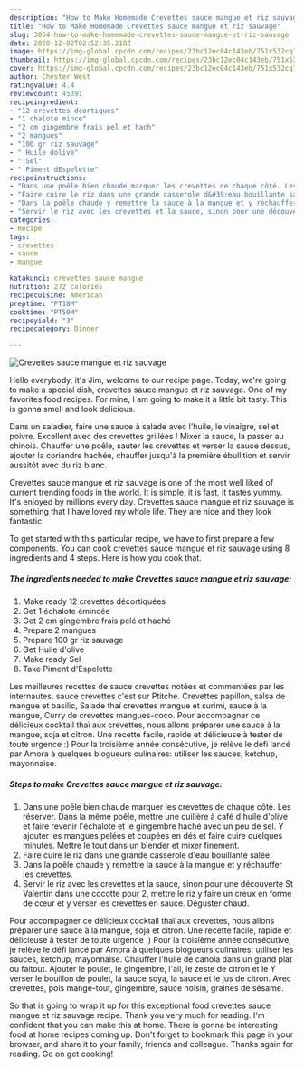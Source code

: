 ```yaml
---
description: "How to Make Homemade Crevettes sauce mangue et riz sauvage"
title: "How to Make Homemade Crevettes sauce mangue et riz sauvage"
slug: 3054-how-to-make-homemade-crevettes-sauce-mangue-et-riz-sauvage
date: 2020-12-02T02:52:35.218Z
image: https://img-global.cpcdn.com/recipes/23bc12ec04c143eb/751x532cq70/crevettes-sauce-mangue-et-riz-sauvage-photo-principale-de-la-recette.jpg
thumbnail: https://img-global.cpcdn.com/recipes/23bc12ec04c143eb/751x532cq70/crevettes-sauce-mangue-et-riz-sauvage-photo-principale-de-la-recette.jpg
cover: https://img-global.cpcdn.com/recipes/23bc12ec04c143eb/751x532cq70/crevettes-sauce-mangue-et-riz-sauvage-photo-principale-de-la-recette.jpg
author: Chester West
ratingvalue: 4.4
reviewcount: 45391
recipeingredient:
- "12 crevettes dcortiques"
- "1 chalote mince"
- "2 cm gingembre frais pel et hach"
- "2 mangues"
- "100 gr riz sauvage"
- " Huile dolive"
- " Sel"
- " Piment dEspelette"
recipeinstructions:
- "Dans une poêle bien chaude marquer les crevettes de chaque côté. Les réserver. Dans la même poêle, mettre une cuillère à café d&#39;huile d&#39;olive et faire revenir l&#39;échalote et le gingembre haché avec un peu de sel. Y ajouter les mangues pelées et coupées en dés et faire cuire quelques minutes. Mettre le tout dans un blender et mixer finement."
- "Faire cuire le riz dans une grande casserole d&#39;eau bouillante salée."
- "Dans la poêle chaude y remettre la sauce à la mangue et y réchauffer les crevettes."
- "Servir le riz avec les crevettes et la sauce, sinon pour une découverte St Valentin dans une cocotte pour 2, mettre le riz y faire un creux en forme de cœur et y verser les crevettes en sauce. Déguster chaud."
categories:
- Recipe
tags:
- crevettes
- sauce
- mangue

katakunci: crevettes sauce mangue 
nutrition: 272 calories
recipecuisine: American
preptime: "PT18M"
cooktime: "PT50M"
recipeyield: "3"
recipecategory: Dinner

---
```



![Crevettes sauce mangue et riz sauvage](https://img-global.cpcdn.com/recipes/23bc12ec04c143eb/751x532cq70/crevettes-sauce-mangue-et-riz-sauvage-photo-principale-de-la-recette.jpg)

Hello everybody, it's Jim, welcome to our recipe page. Today, we're going to make a special dish, crevettes sauce mangue et riz sauvage. One of my favorites food recipes. For mine, I am going to make it a little bit tasty. This is gonna smell and look delicious.

Dans un saladier, faire une sauce à salade avec l&#39;huile, le vinaigre, sel et poivre. Excellent avec des crevettes grillées ! Mixer la sauce, la passer au chinois. Chauffer une poêle, sauter les crevettes et verser la sauce dessus, ajouter la coriandre hachée, chauffer jusqu&#39;à la première ébullition et servir aussitôt avec du riz blanc.

Crevettes sauce mangue et riz sauvage is one of the most well liked of current trending foods in the world. It is simple, it is fast, it tastes yummy. It's enjoyed by millions every day. Crevettes sauce mangue et riz sauvage is something that I have loved my whole life. They are nice and they look fantastic.


To get started with this particular recipe, we have to first prepare a few components. You can cook crevettes sauce mangue et riz sauvage using 8 ingredients and 4 steps. Here is how you cook that.

<!--inarticleads1-->

##### The ingredients needed to make Crevettes sauce mangue et riz sauvage:

1. Make ready 12 crevettes décortiquées
1. Get 1 échalote émincée
1. Get 2 cm gingembre frais pelé et haché
1. Prepare 2 mangues
1. Prepare 100 gr riz sauvage
1. Get  Huile d&#39;olive
1. Make ready  Sel
1. Take  Piment d&#39;Espelette


Les meilleures recettes de sauce crevettes notées et commentées par les internautes. sauce crevettes c&#39;est sur Ptitche. Crevettes papillon, salsa de mangue et basilic, Salade thaï crevettes mangue et surimi, sauce à la mangue, Curry de crevettes mangues-coco. Pour accompagner ce délicieux cocktail thaï aux crevettes, nous allons préparer une sauce à la mangue, soja et citron. Une recette facile, rapide et délicieuse à tester de toute urgence :) Pour la troisième année consécutive, je relève le défi lancé par Amora à quelques blogueurs culinaires: utiliser les sauces, ketchup, mayonnaise. 

<!--inarticleads2-->

##### Steps to make Crevettes sauce mangue et riz sauvage:

1. Dans une poêle bien chaude marquer les crevettes de chaque côté. Les réserver. Dans la même poêle, mettre une cuillère à café d&#39;huile d&#39;olive et faire revenir l&#39;échalote et le gingembre haché avec un peu de sel. Y ajouter les mangues pelées et coupées en dés et faire cuire quelques minutes. Mettre le tout dans un blender et mixer finement.
1. Faire cuire le riz dans une grande casserole d&#39;eau bouillante salée.
1. Dans la poêle chaude y remettre la sauce à la mangue et y réchauffer les crevettes.
1. Servir le riz avec les crevettes et la sauce, sinon pour une découverte St Valentin dans une cocotte pour 2, mettre le riz y faire un creux en forme de cœur et y verser les crevettes en sauce. Déguster chaud.


Pour accompagner ce délicieux cocktail thaï aux crevettes, nous allons préparer une sauce à la mangue, soja et citron. Une recette facile, rapide et délicieuse à tester de toute urgence :) Pour la troisième année consécutive, je relève le défi lancé par Amora à quelques blogueurs culinaires: utiliser les sauces, ketchup, mayonnaise. Chauffer l&#39;huile de canola dans un grand plat ou faitout. Ajouter le poulet, le gingembre, l&#39;ail, le zeste de citron et le Y verser le bouillon de poulet, la sauce soya, la sauce et le jus de citron. Avec crevettes, pois mange-tout, gingembre, sauce hoisin, graines de sésame. 

So that is going to wrap it up for this exceptional food crevettes sauce mangue et riz sauvage recipe. Thank you very much for reading. I'm confident that you can make this at home. There is gonna be interesting food at home recipes coming up. Don't forget to bookmark this page in your browser, and share it to your family, friends and colleague. Thanks again for reading. Go on get cooking!
